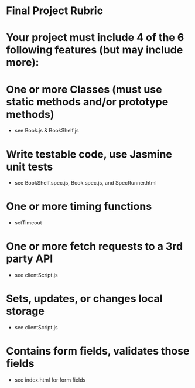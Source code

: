 # Final Project Rubric
# Your project must include 4 of the 6 following features (but may include more):

# One or more Classes (must use static methods and/or prototype methods) 
- see Book.js & BookShelf.js 

# Write testable code, use Jasmine unit tests
- see BookShelf.spec.js, Book.spec.js, and SpecRunner.html 

# One or more timing functions
- setTimeout 

# One or more fetch requests to a 3rd party API
- see clientScript.js

# Sets, updates, or changes local storage
- see clientScript.js

# Contains form fields, validates those fields
- see index.html for form fields 
